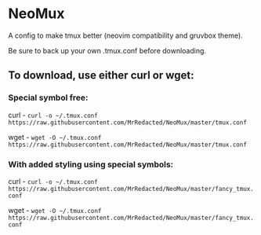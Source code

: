 # NeoMux
A config to make tmux better (neovim compatibility and gruvbox theme).

Be sure to back up your own .tmux.conf before downloading.

## To download, use either curl or wget:

### Special symbol free:

curl - `curl -o ~/.tmux.conf https://raw.githubusercontent.com/MrRedacted/NeoMux/master/tmux.conf`

wget - `wget -O ~/.tmux.conf https://raw.githubusercontent.com/MrRedacted/NeoMux/master/tmux.conf`

### With added styling using special symbols:

curl - `curl -o ~/.tmux.conf https://raw.githubusercontent.com/MrRedacted/NeoMux/master/fancy_tmux.conf`

wget - `wget -O ~/.tmux.conf https://raw.githubusercontent.com/MrRedacted/NeoMux/master/fancy_tmux.conf`
